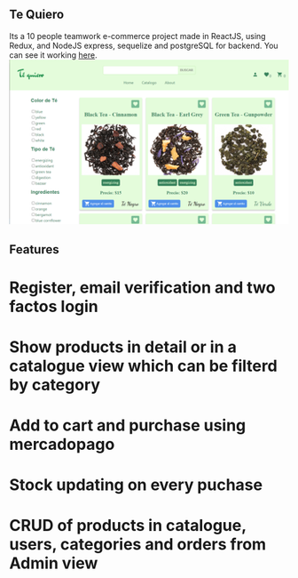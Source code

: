 ## Te Quiero
Its a 10 people teamwork e-commerce project made in ReactJS, using Redux, and NodeJS express, sequelize and postgreSQL for backend.
You can see it working [here](https://tequiero.vercel.app/).
![App thumbnail](https://raw.githubusercontent.com/Leomonay/ecommerce_app/main/thumbnail.png)

## Features
# Register, email verification and two factos login
# Show products in detail or in a catalogue view which can be filterd by category
# Add to cart and purchase using mercadopago
# Stock updating on every puchase
# CRUD of products in catalogue, users, categories and orders from Admin view
